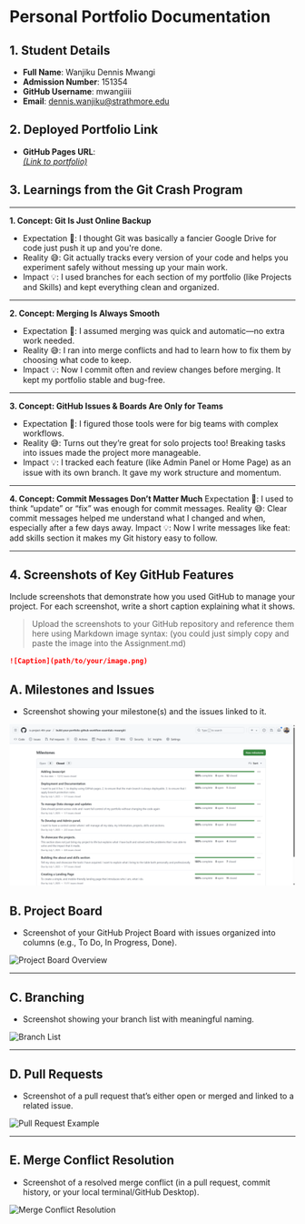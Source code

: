 # Personal Portfolio Documentation

## 1. Student Details

- **Full Name**: Wanjiku Dennis Mwangi
- **Admission Number**: 151354
- **GitHub Username**: mwangiiii
- **Email**: dennis.wanjiku@strathmore.edu

## 2. Deployed Portfolio Link

- **GitHub Pages URL**:  
 [ _(Link to portfolio)_](https://is-project-4th-year.github.io/build-your-portfolio-github-workflow-essentials-mwangiiii/)

## 3. Learnings from the Git Crash Program

--- 

**1. Concept: Git Is Just Online Backup**
-    Expectation 👀: I thought Git was basically a fancier Google Drive for code just push it up and you're done.
-    Reality 😅: Git actually tracks every version of your code and helps you experiment safely without messing up your main work.
-    Impact 💡: I used branches for each section of my portfolio (like Projects and Skills) and kept everything clean and organized.

---

**2. Concept: Merging Is Always Smooth**
-    Expectation 👀: I assumed merging was quick and automatic—no extra work needed.
-    Reality 😅: I ran into merge conflicts and had to learn how to fix them by choosing what code to keep.
-    Impact 💡: Now I commit often and review changes before merging. It kept my portfolio stable and bug-free.

---

**3. Concept: GitHub Issues & Boards Are Only for Teams**
-    Expectation 👀: I figured those tools were for big teams with complex workflows.
-    Reality 😅: Turns out they’re great for solo projects too! Breaking tasks into issues made the project more manageable.
-    Impact 💡: I tracked each feature (like Admin Panel or Home Page) as an issue with its own branch. It gave my work structure and momentum.

---

**4. Concept: Commit Messages Don’t Matter Much**
Expectation 👀: I used to think “update” or “fix” was enough for commit messages.
Reality 😅: Clear commit messages helped me understand what I changed and when, especially after a few days away.
Impact 💡: Now I write messages like feat: add skills section it makes my Git history easy to follow.

--- 

## 4. Screenshots of Key GitHub Features

Include screenshots that demonstrate how you used GitHub to manage your project. For each screenshot, write a short caption explaining what it shows.

> Upload the screenshots to your GitHub repository and reference them here using Markdown image syntax:
> (you could just simply copy and paste the image into the Assignment.md)

```markdown
![Caption](path/to/your/image.png)
```



## A. Milestones and Issues

- Screenshot showing your milestone(s) and the issues linked to it.

![Milestones Overview](images/all_milestones.png)


## B. Project Board

- Screenshot of your GitHub Project Board with issues organized into columns (e.g., To Do, In Progress, Done).

![Project Board Overview](images/project-board.png)

---

## C. Branching

- Screenshot showing your branch list with meaningful naming.

![Branch List](images/branch-list.png)

---

## D. Pull Requests

- Screenshot of a pull request that’s either open or merged and linked to a related issue.

![Pull Request Example](images/pull-request-linked.png)

---

## E. Merge Conflict Resolution

- Screenshot of a resolved merge conflict (in a pull request, commit history, or your local terminal/GitHub Desktop).

![Merge Conflict Resolution](images/merge-conflict-resolved.png)


